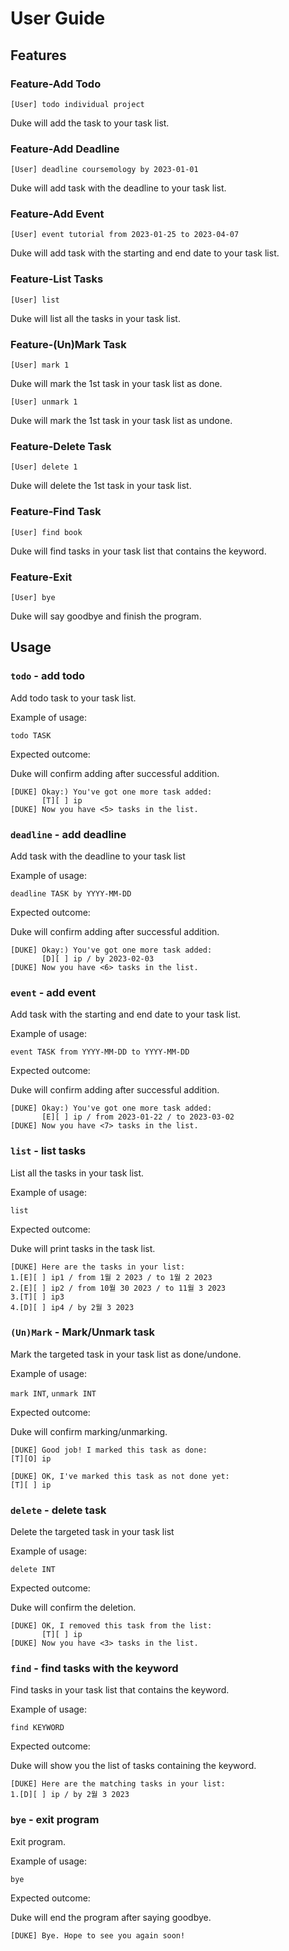 # User Guide

## Features 

### Feature-Add Todo

    [User] todo individual project

Duke will add the task to your task list.


### Feature-Add Deadline

    [User] deadline coursemology by 2023-01-01

Duke will add task with the deadline to your task list.


### Feature-Add Event
    [User] event tutorial from 2023-01-25 to 2023-04-07

Duke will add task with the starting and end date to your task list.


### Feature-List Tasks
    [User] list

Duke will list all the tasks in your task list.

### Feature-(Un)Mark Task
    [User] mark 1

Duke will mark the 1st task in your task list as done.

    [User] unmark 1

Duke will mark the 1st task in your task list as undone.


### Feature-Delete Task
    [User] delete 1

Duke will delete the 1st task in your task list.


### Feature-Find Task
    [User] find book

Duke will find tasks in your task list that contains the keyword.

### Feature-Exit
    [User] bye

Duke will say goodbye and finish the program.

## Usage

### `todo` - add todo

Add todo task to your task list.

Example of usage: 

`todo TASK`

Expected outcome:

Duke will confirm adding after successful addition.

```
[DUKE] Okay:) You've got one more task added: 
       [T][ ] ip
[DUKE] Now you have <5> tasks in the list.
```


### `deadline` - add deadline

Add task with the deadline to your task list

Example of usage:

`deadline TASK by YYYY-MM-DD`

Expected outcome:

Duke will confirm adding after successful addition.

```
[DUKE] Okay:) You've got one more task added: 
       [D][ ] ip / by 2023-02-03
[DUKE] Now you have <6> tasks in the list.
```

### `event` - add event

Add task with the starting and end date to your task list.

Example of usage:

`event TASK from YYYY-MM-DD to YYYY-MM-DD`

Expected outcome:

Duke will confirm adding after successful addition.

```
[DUKE] Okay:) You've got one more task added: 
       [E][ ] ip / from 2023-01-22 / to 2023-03-02
[DUKE] Now you have <7> tasks in the list.
```

### `list` - list tasks

List all the tasks in your task list.

Example of usage:

`list`

Expected outcome:

Duke will print tasks in the task list.

```
[DUKE] Here are the tasks in your list: 
1.[E][ ] ip1 / from 1월 2 2023 / to 1월 2 2023
2.[E][ ] ip2 / from 10월 30 2023 / to 11월 3 2023
3.[T][ ] ip3
4.[D][ ] ip4 / by 2월 3 2023
```

### `(Un)Mark` - Mark/Unmark task

Mark the targeted task in your task list as done/undone.

Example of usage:

`mark INT`, `unmark INT`

Expected outcome:

Duke will confirm marking/unmarking.

```
[DUKE] Good job! I marked this task as done: 
[T][O] ip
```

```
[DUKE] OK, I've marked this task as not done yet: 
[T][ ] ip
```

### `delete` - delete task

Delete the targeted task in your task list

Example of usage:

`delete INT`

Expected outcome:

Duke will confirm the deletion.

```
[DUKE] OK, I removed this task from the list: 
       [T][ ] ip
[DUKE] Now you have <3> tasks in the list.
```

### `find` - find tasks with the keyword

Find tasks in your task list that contains the keyword.

Example of usage:

`find KEYWORD`

Expected outcome:

Duke will show you the list of tasks containing the keyword.

```
[DUKE] Here are the matching tasks in your list: 
1.[D][ ] ip / by 2월 3 2023
```

### `bye` - exit program

Exit program.

Example of usage:

`bye`

Expected outcome:

Duke will end the program after saying goodbye.

```
[DUKE] Bye. Hope to see you again soon!
```